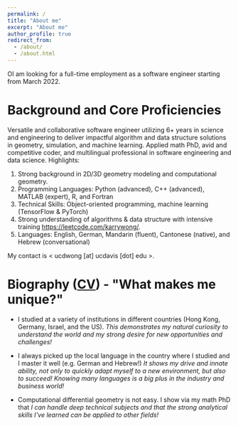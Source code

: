 ```yaml
---
permalink: /
title: "About me"
excerpt: "About me"
author_profile: true
redirect_from: 
  - /about/
  - /about.html
---
```


OI am looking for a full-time employment as a software engineer starting from March 2022. 

Background and Core Proficiencies
======
Versatile and collaborative software engineer utilizing 6+ years in science and engineering to deliver impactful algorithm and data structure solutions in geometry, simulation, and machine learning. Applied math PhD, avid and competitive coder, and multilingual professional in software engineering and data science. Highlights:
1. Strong background in 2D/3D geometry modeling and computational geometry.
2. Programming Languages: Python (advanced), C++ (advanced), MATLAB (expert), R, and Fortran
3. Technical Skills: Object-oriented programming, machine learning (TensorFlow & PyTorch)
4. Strong understanding of algorithms & data structure with intensive training <https://leetcode.com/karrywong/>.
5. Languages: English, German, Mandarin (fluent), Cantonese (native), and Hebrew (conversational)

My contact is < ucdwong [at] ucdavis [dot] edu >.
 
Biography ([CV](https://karrywong.github.io/files/CV_kawaiWONG.pdf)) - "What makes me unique?"
======
* I studied at a variety of institutions in different countries (Hong Kong, Germany, Israel, and the US). *This demonstrates my natural curiosity to understand the world and my strong desire for new opportunities and challenges!*

* I always picked up the local language in the country where I studied and I master it well (e.g. German and Hebrew!) *It shows my drive and innate ability, not only to quickly adapt myself to a new environment, but also to succeed! Knowing many languages is a big plus in the industry and business world!*

* Computational differential geometry is not easy. I show via my math PhD that *I can handle deep technical subjects and that the strong analytical skills I've learned can be applied to other fields!*

<!--I completed my M.Sc. at [the Technical University of Munich](https://www.ma.tum.de) in 2015 and B.Sc. at the [Hong Kong University of Science Technology](http://www.math.ust.hk) in 2011. I completed my master's thesis on [optimal surface embedding](https://www.researchgate.net/publication/285206534_Optimal_Isometric_Embeddings_of_surfaces_in_3-dimensional_spaces) at the [Hebrew University of Jerusalem](https://mathematics.huji.ac.il) under the guidance of [Raz Kupferman](https://razkupferman.wixsite.com/mysite). Prior to my graduate studies in the US, I worked in Germany as a software test engineer at Rohde & Schwarz and interned briefly at Siemens. -->

<!--Outside my research work, I am currently a passionate learner of machine learning and data science. I want to explore their potential applications to shape comparison and problems in limited view computed tomography.  -->

<!--Moreover, I am an avid world traveler and have great enthusiasm to learn different foreign languages - native in Cantonese, fluent in English, German, and Mandarin, conversational in Hebrew!-->
